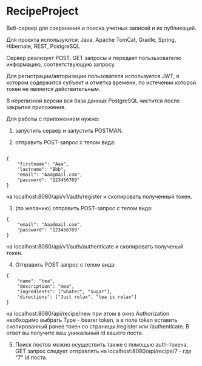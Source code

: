 # RecipeProject
Веб-сервер для сохранения и поиска учетных записей и их публикаций.

Для проекта используются: Java, Apache TomCat, Gradle, Spring, Hibernate, REST, PostgreSQL

Сервер реализует POST, GET запросы и передает пользьзователю информацию, соответствующую запросу.

Для регистрации/авторизации пользователя используется JWT, в котором содержится субъект и отметка времени, по истечении которой токен не является действительным.

В нерелизной версии вся база данных PostgreSQL чистится после закрытия приложения.

Для работы с приложением нужно:
1. запустить сервер и запустить POSTMAN.

2. отправить  POST-запрос с телом вида:

```

{
    "firstname": "Aaa",
    "lastname": "Bbb",
    "email": "Aaa@mail.com",
    "password": "123456789"
}

```

на localhost:8080/api/v1/auth/register и скопировать полученный токен.

3. (по желанию) отправить POST-запрос с телом вида:
```
{
    "email": "Aaa@mail.com",
    "password": "123456789"
}
```
на localhost:8080/api/v1/auth/authenticate и скопировать полученый токен.

4. Отправить POST запрос с телом вида:
```
{
    "name": "tea",
    "description": "mea",
    "ingredients": ["whater", "sugar"],
    "directions": ["Just relax", "tea is relax"]
}
```
на localhost:8080/api/recipe/new при этом в окно Authorization необходимо выбрать Type - bearer token, а в поле token вставить скопированный ранее токен со страницы /register или /authenticate. В ответ вы получите ваш уникальный id вашего поста.

5. Поиск постов можно осуществить также с помощью auth-токена, GET запрос следует отправлять на localhost:8080/api/recipe/7 - где "7" id поста.
